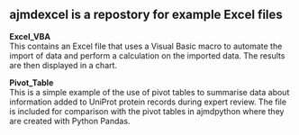 ## ajmdexcel is a repostory for example Excel files

**Excel_VBA**  
This contains an Excel file that uses a Visual Basic macro to automate the import of data and perform a calculation on the imported data. The results are then displayed in a chart.

**Pivot_Table**  
This is a simple example of the use of pivot tables to summarise data about information added to UniProt protein records during expert review. The file is included for comparison with the pivot tables in ajmdpython where they are created with Python Pandas.


